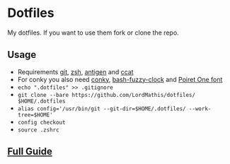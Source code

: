 # Dotfiles

My dotfiles. If you want to use them fork or clone the repo.

## Usage

* Requirements [git](https://git-scm.com/), [zsh](http://www.zsh.org/), [antigen](https://github.com/zsh-users/antigen) and [ccat](https://github.com/jingweno/ccat)
* For conky you also need [conky](https://github.com/brndnmtthws/conky), [bash-fuzzy-clock](https://github.com/coreymwamba/bashfuzzyclock) and [Poiret One font](https://www.fontsquirrel.com/fonts/poiret-one)
* `echo ".dotfiles" >> .gitignore`
* `git clone --bare https://github.com/LordMathis/dotfiles/ $HOME/.dotfiles`
* `alias config='/usr/bin/git --git-dir=$HOME/.dotfiles/ --work-tree=$HOME'`
* `config checkout`
* `source .zshrc`

## [Full Guide](https://developer.atlassian.com/blog/2016/02/best-way-to-store-dotfiles-git-bare-repo/)
